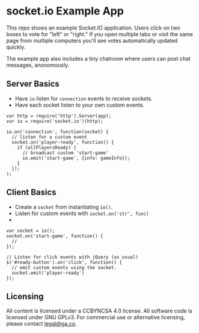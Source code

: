 # socket.io Example App
This repo shows an example Socket.IO application. Users
click on two boxes to vote for "left" or "right." If you
open multiple tabs or visit the same page from multiple
computers you'll see votes automatically updated quickly.

The example app also includes a tiny chatroom where users
can post chat messages, anonomously.

## Server Basics

* Have `io` listen for `connection` events to receive sockets.
* Have each socket listen to your own custom events.

```
var http = require('http').Server(app);
var io = require('socket.io')(http);

io.on('connection', function(socket) {
  // listen for a custom event
  socket.on('player-ready', function() {
    if (allPlayersReady) {
      // broadcast custom 'start-game'
      io.emit('start-game', {info: gameInfo});
    }
  });
);
```

## Client Basics
* Create a `socket` from instantiating `io()`.
* Listen for custom events with `socket.on('str', func)`
* 

```
var socket = io();
socket.on('start-game', function() {
  // 
});

// Listen for click events with jQuery (as usual)
$('#ready-button').on('click', function() {
  // emit custom events using the socket.
  socket.emit('player-ready')
});
```

## Licensing
All content is licensed under a CC­BY­NC­SA 4.0 license.
All software code is licensed under GNU GPLv3. For commercial use or alternative licensing, please contact legal@ga.co.

